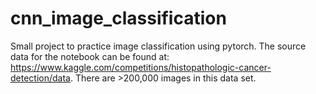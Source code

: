# cnn_image_classification
Small project to practice image classification using pytorch. The source data for the notebook can be found at: https://www.kaggle.com/competitions/histopathologic-cancer-detection/data. There are >200,000 images in this data set.
